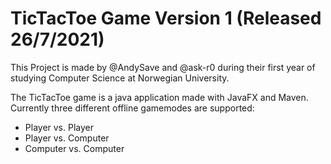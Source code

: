 # TicTacToe Game Version 1 (Released 26/7/2021)

This Project is made by @AndySave and @ask-r0 during their first year of studying Computer Science at Norwegian University.

The TicTacToe game is a java application made with JavaFX and Maven.
Currently three different offline gamemodes are supported:
- Player vs. Player
- Player vs. Computer
- Computer vs. Computer

